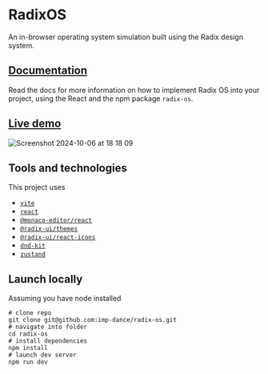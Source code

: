 # RadixOS

An in-browser operating system simulation built using the Radix design system.

## [Documentation](https://radix-os.netlify.app/)

Read the docs for more information on how to implement Radix OS into your project, using the React and the npm package `radix-os`.

## **[Live demo](https://imp-dance.github.io/radix-os/)**

![Screenshot 2024-10-06 at 18 18 09](https://github.com/user-attachments/assets/c9a063f4-bee0-45ec-95c6-bb39f621baf3)

## Tools and technologies

This project uses

* [`vite`](https://vitejs.dev/)
* [`react`](https://react.dev)
* [`@monaco-editor/react`](https://github.com/suren-atoyan/monaco-react)
* [`@radix-ui/themes`](https://www.radix-ui.com/)
* [`@radix-ui/react-icons`](https://www.radix-ui.com/icons)
* [`dnd-kit`](https://dndkit.com/)
* [`zustand`](https://zustand.docs.pmnd.rs/)

## Launch locally

Assuming you have node installed

```shell
# clone repo
git clone git@github.com:imp-dance/radix-os.git
# navigate into folder
cd radix-os
# install dependencies
npm install
# launch dev server
npm run dev
```
